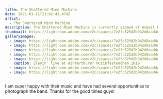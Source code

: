 ```yaml
---
title: The Shattered Mind Machine
date: 2021-03-11T21:02:41.474Z
artist:
  - The Shattered Mind Machine
description: The Shattered Mind Machine is currently signed at AuGeil Records, Frauenfeld.
thumbnail: https://lightroom.adobe.com/v2c/spaces/7e2fc525d2b942d8aad4d93f275b44c9/assets/64041cfab838e05023723253afb15066/revisions/2ce8578e6b22452f9523c4dbb8ad94e4/renditions/f359f85557736093dc9d64dbc0f5d122
galleryImages:
  - image: https://lightroom.adobe.com/v2c/spaces/7e2fc525d2b942d8aad4d93f275b44c9/assets/1727ae48f31740610c5a46adeff58aaa/revisions/6a01cbb6b5774cb4aab8809b5edef806/renditions/0e1fd9066585e57b16f899a7d436ea71
  - image: https://lightroom.adobe.com/v2c/spaces/7e2fc525d2b942d8aad4d93f275b44c9/assets/8a80ea36acbc0b7d1b96885ec5591a88/revisions/46ee68eeb3d240289625cea36c3112ec/renditions/de04aae49f0a50bb1ecd3c8eb0191969
  - image: https://lightroom.adobe.com/v2c/spaces/7e2fc525d2b942d8aad4d93f275b44c9/assets/9e437376366ba4d7a0fee023d2537281/revisions/edcea00c9d04420087cb0dc5de0dda13/renditions/70c51b045d78650b354cc740e92e2be0
  - image: https://lightroom.adobe.com/v2c/spaces/7e2fc525d2b942d8aad4d93f275b44c9/assets/234739785756a96ecad5910f4f2b6da2/revisions/18ba261ed60642678c69ec6eef7fe5ad/renditions/ab27fe3ed0a6306282518af881efe34c
  - image: https://lightroom.adobe.com/v2c/spaces/7e2fc525d2b942d8aad4d93f275b44c9/assets/64041cfab838e05023723253afb15066/revisions/2ce8578e6b22452f9523c4dbb8ad94e4/renditions/f359f85557736093dc9d64dbc0f5d122
    caption: Slayin' live at Winterthurer Musikfestwochen 2019
  - image: https://lightroom.adobe.com/v2c/spaces/7e2fc525d2b942d8aad4d93f275b44c9/assets/abd270ed208dbae6293ac419c83305dd/revisions/560fe83f22bd4ab68c20991ff4747700/renditions/341e8aca222654c1fd3a5ae880e127a6
  - image: https://lightroom.adobe.com/v2c/spaces/7e2fc525d2b942d8aad4d93f275b44c9/assets/db0d494b2e76ee84dffcb73261e3ec51/revisions/f784ffd10eab49799a33c6d1df3844db/renditions/5838ba618a01ddf440d79b068b108ca6
---
```

I am super happy with their music and have had several opportunities to photograph the band. Thanks for the good times guys!